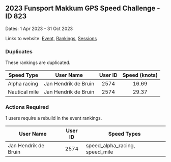 ## 2023 Funsport Makkum GPS Speed Challenge - ID 823

Dates: 1 Apr 2023 - 31 Oct 2023

Links to website: [Event](https://www.gps-speedsurfing.com/default.aspx?mnu=event&val=823), [Rankings](https://www.gps-speedsurfing.com/default.aspx?mnu=eventranking&val=823), [Sessions](https://www.gps-speedsurfing.com/default.aspx?mnu=eventsessions&val=823)

### Duplicates

These rankings are duplicated.

| Speed Type | User Name | User ID | Speed (knots) |
| ---------- | --------- | :-----: | :-----------: |
| Alpha racing | Jan Hendrik de Bruin | 2574 | 16.69 |
| Nautical mile | Jan Hendrik de Bruin | 2574 | 29.37 |

### Actions Required

1 users require a rebuild in the event rankings.

| User Name | User ID | Speed Types |
| --------- | :-----: | ----------- |
| Jan Hendrik de Bruin | 2574 | speed_alpha_racing, speed_mile |
